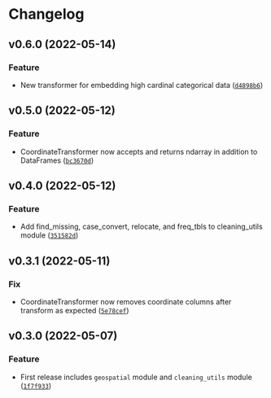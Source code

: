 # Changelog

<!--next-version-placeholder-->

## v0.6.0 (2022-05-14)
### Feature
* New transformer for embedding high cardinal categorical data ([`d4898b6`](https://github.com/YangWu1227/my_mltools/commit/d4898b60253b33a859b95cafc8b136330440ff93))

## v0.5.0 (2022-05-12)
### Feature
* CoordinateTransformer now accepts and returns ndarray in addition to DataFrames ([`bc3670d`](https://github.com/YangWu1227/my_mltools/commit/bc3670da300f5a1d6abaa4c8568589998410f416))

## v0.4.0 (2022-05-12)
### Feature
* Add find_missing, case_convert, relocate, and freq_tbls to cleaning_utils module ([`351582d`](https://github.com/YangWu1227/my_mltools/commit/351582d8ac57bfd72a7337aecacca449d93ece32))

## v0.3.1 (2022-05-11)
### Fix
* CoordinateTransformer now removes coordinate columns after transform as expected ([`5e78cef`](https://github.com/YangWu1227/my_mltools/commit/5e78cefdfac5b1dfd74705c591df26b2329fc0fa))

## v0.3.0 (2022-05-07)
### Feature
* First release includes `geospatial` module and `cleaning_utils` module ([`1f7f933`](https://github.com/YangWu1227/my_mltools/commit/1f7f933e89865026ce5078de3240dc8abff6c5bb))
